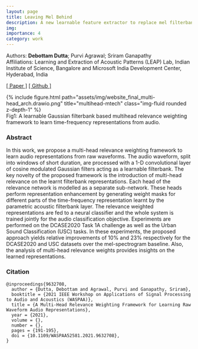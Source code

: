```yaml
---
layout: page
title: Leaving Mel Behind
description: A new learnable feature extractor to replace mel filterbank
img:
importance: 4
category: work
---
```

Authors: **Debottam Dutta**; Purvi Agrawal; Sriram Ganapathy  
Affiliations: Learning and Extraction of Acoustic Patterns (LEAP) Lab, Indian Institute of Science, Bangalore and Microsoft India Development Center, Hyderabad, India

[[ Paper ]](/assets/pdf/multihead2021.pdf) [[ Github ]](https://github.com/debottam-dutta7/multiHead_relevanceWeight_audio/tree/master/ASC)


<div class="row">
    <div class="col-sm mt-3 mt-md-0 height=50%">
        {% include figure.html path="assets/img/website_final_multi-head_arch.drawio.png" title="multihead-mtech" class="img-fluid rounded z-depth-1" %}
    </div>
</div>
<div class="caption">
    Fig1: A learnable Gaussian filterbank based multihead relevance weighting framework to learn time-frequency representations from audio.
</div>


### Abstract
 In this work, we propose a multi-head relevance weighting framework to learn audio representations from raw waveforms. The audio waveform, split into windows of short duration, are processed with a 1-D convolutional layer of cosine modulated Gaussian filters acting as a learnable filterbank. The key novelty of the proposed framework is the introduction of multi-head relevance on the learnt filterbank representations. Each head of the relevance network is modelled as a separate sub-network. These heads perform representation enhancement by generating weight masks for different parts of the time-frequency representation learnt by the parametric acoustic filterbank layer. The relevance weighted representations are fed to a neural classifier and the whole system is trained jointly for the audio classification objective. Experiments are performed on the DCASE2020 Task 1A challenge as well as the Urban Sound Classification (USC) tasks. In these experiments, the proposed approach yields relative improvements of 10% and 23% respectively for the DCASE2020 and USC datasets over the mel-spectrogram baseline. Also, the analysis of multi-head relevance weights provides insights on the learned representations. 

### Citation
```
@inproceedings{9632708,
  author = {Dutta, Debottam and Agrawal, Purvi and Ganapathy, Sriram},
  booktitle = {2021 IEEE Workshop on Applications of Signal Processing to Audio and Acoustics (WASPAA)},
  title = {A Multi-Head Relevance Weighting Framework for Learning Raw Waveform Audio Representations},
  year = {2021},
  volume = {},
  number = {},
  pages = {191-195},
  doi = {10.1109/WASPAA52581.2021.9632708},
}
``` 



